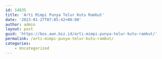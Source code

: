 ```yaml
---
id: 14835
title: 'Arti Mimpi Punya Telur Kutu Rambut'
date: '2023-01-27T07:05:42+00:00'
author: admin
layout: post
guid: 'https://bos.awn.biz.id/arti-mimpi-punya-telur-kutu-rambut/'
permalink: /arti-mimpi-punya-telur-kutu-rambut/
categories:
    - Uncategorized
---
```


